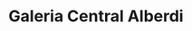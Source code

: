---
title: "Galeria Central Alberdi"
url: /alberdi/galeria-central-alberdi/
shop: Einkaufszentrum
---